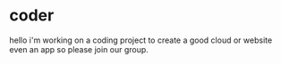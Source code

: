# coder
hello i'm working on a coding project to create a good cloud or website even an app so please join our group.
